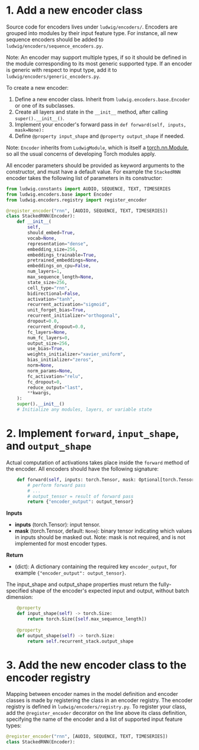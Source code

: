 # 1. Add a new encoder class

Source code for encoders lives under `ludwig/encoders/`.
Encoders are grouped into modules by their input feature type. For instance, all new sequence encoders should be added
to `ludwig/encoders/sequence_encoders.py`.  

Note: An encoder may support multiple types, if so it should be defined in the module corresponding to its most generic
supported type. If an encoder is generic with respect to input type, add it to `ludwig/encoders/generic_encoders.py`.

To create a new encoder:

1. Define a new encoder class. Inherit from `ludwig.encoders.base.Encoder` or one of its subclasses.
2. Create all layers and state in the `__init__` method, after calling `super().__init__()`.
3. Implement your encoder's forward pass in `def forward(self, inputs, mask=None):`
4. Define `@property input_shape` and `@property output_shape` if needed.

Note: `Encoder` inherits from `LudwigModule`, which is itself a [torch.nn.Module](https://pytorch.org/docs/stable/generated/torch.nn.Module.html),
so all the usual concerns of developing Torch modules apply.

All encoder parameters should be provided as keyword arguments to the constructor, and must have a default value.
For example the `StackedRNN` encoder takes the following list of parameters in its constructor:

```python
from ludwig.constants import AUDIO, SEQUENCE, TEXT, TIMESERIES
from ludwig.encoders.base import Encoder
from ludwig.encoders.registry import register_encoder

@register_encoder("rnn", [AUDIO, SEQUENCE, TEXT, TIMESERIES])
class StackedRNN(Encoder):
    def __init__(
        self,
        should_embed=True,
        vocab=None,
        representation="dense",
        embedding_size=256,
        embeddings_trainable=True,
        pretrained_embeddings=None,
        embeddings_on_cpu=False,
        num_layers=1,
        max_sequence_length=None,
        state_size=256,
        cell_type="rnn",
        bidirectional=False,
        activation="tanh",
        recurrent_activation="sigmoid",
        unit_forget_bias=True,
        recurrent_initializer="orthogonal",
        dropout=0.0,
        recurrent_dropout=0.0,
        fc_layers=None,
        num_fc_layers=0,
        output_size=256,
        use_bias=True,
        weights_initializer="xavier_uniform",
        bias_initializer="zeros",
        norm=None,
        norm_params=None,
        fc_activation="relu",
        fc_dropout=0,
        reduce_output="last",
        **kwargs,
    ):
    super().__init__()
    # Initialize any modules, layers, or variable state
```

# 2. Implement `forward`, `input_shape`, and `output_shape`

Actual computation of activations takes place inside the `forward` method of the encoder.
All encoders should have the following signature:

```python
    def forward(self, inputs: torch.Tensor, mask: Optional[torch.Tensor] = None):
        # perform forward pass
        # ...
        # output_tensor = result of forward pass
        return {"encoder_output": output_tensor}
```

__Inputs__

- __inputs__ (torch.Tensor): input tensor.
- __mask__ (torch.Tensor, default: `None`): binary tensor indicating which values in inputs should be masked out. Note:
mask is not required, and is not implemented for most encoder types.

__Return__

- (dict): A dictionary containing the required key `encoder_output`, for example
`{"encoder_output": output_tensor}`.

The input_shape and output_shape properties must return the fully-specified shape of the encoder's expected input and
output, without batch dimension:

```python
    @property
    def input_shape(self) -> torch.Size:
        return torch.Size([self.max_sequence_length])
    
    @property
    def output_shape(self) -> torch.Size:
        return self.recurrent_stack.output_shape
```

# 3. Add the new encoder class to the encoder registry

Mapping between encoder names in the model definition and encoder classes is made by registering the class in an encoder
registry. The encoder registry is defined in `ludwig/encoders/registry.py`. To register your class,
add the `@register_encoder` decorator on the line above its class definition, specifying the name of the encoder and a
list of supported input feature types:

```python
@register_encoder("rnn", [AUDIO, SEQUENCE, TEXT, TIMESERIES])
class StackedRNN(Encoder):
```
